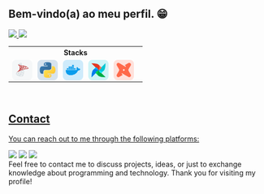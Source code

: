 ## Bem-vindo(a) ao meu perfil. 😁

 <div>
   <a href="https://github.com/MvJr98">
   <img height="180em" src="https://github-readme-stats.vercel.app/api?username=MvJr98&show_icons=true&theme=tokyonight&include_all_commits=true&count_private=true"/>
   <img height="180em" src="https://github-readme-stats.vercel.app/api/top-langs/?username=MvJr98&layout=compact&langs_count=6&theme=tokyonight"/>
</div>

<!--    
<div style="display: inline_block"><br>
   <img align="center" alt="CSS" height="30" width="40" src="https://raw.githubusercontent.com/devicons/devicon/master/icons/css3/css3-original.svg">
  <img align="center" alt="HTML" height="30" width="40" src="https://raw.githubusercontent.com/devicons/devicon/master/icons/html5/html5-original.svg">
  <img align="center" alt="Js" height="30" width="40" src="https://raw.githubusercontent.com/devicons/devicon/master/icons/javascript/javascript-plain.svg">
  <a href="https://www.microsoft.com/pt-br/sql-server/sql-server-downloads"><img align="center" alt="Ts" height="50" width="60" src="https://github.com/MvJr98/fancy-icons/blob/main/sql_server/sql%20server.svg">
  <a href="https://www.python.org"><img align="center" alt="Ts" height="50" width="60" src="https://github.com/MvJr98/fancy-icons/blob/main/python/python.svg">
  <a href="https://spark.apache.org"><img align="center" alt="Ts" height="50" width="60" src="https://github.com/MvJr98/fancy-icons/blob/main/spark/spark.svg">
  <a href="https://www.getdbt.com"><img align="center" alt="Ts" height="50" width="60" src="https://github.com/MvJr98/fancy-icons/blob/main/dbt/dbt.svg">
 
</div>
-->
<div style="display: flex; flex-wrap: wrap;">
<table align="left">
  <th>Stacks</th>
  <tr>
    <td align="center">
      <a href="https://www.microsoft.com/pt-br/sql-server"><img align="left" alt="SQL Server" width="40px" style="padding-right:10px;" src="https://github.com/MvJr98/fancy-icons/blob/main/sql_server/sql%20server.svg"/></a>
      <a href="https://www.python.org"><img align="left" alt="Python" width="40px" style="padding-right:10px;" src="https://github.com/MvJr98/fancy-icons/blob/main/python/python.svg"/></a>
      <a href="https://www.docker.com/"><img align="left" alt="Docker" width="40px" style="padding-right:10px;" src="https://github.com/MvJr98/fancy-icons/blob/main/docker/docker.svg"/></a>  
      <a href="https://airflow.apache.org"><img align="left" alt="Airflow" width="40px" style="padding-right:10px;" src="https://github.com/MvJr98/fancy-icons/blob/main/airflow/airflow.svg"/></a>
      <a href="https://www.getdbt.com"><img align="left" alt="DBT" width="40px" style="padding-right:10px;" src="https://github.com/MvJr98/fancy-icons/blob/main/dbt/dbt.svg"/></a>
    </td>
  </tr>
</table>
</div>

<br>


 ## Contact
 You can reach out to me through the following platforms:
<div> 
  <a href="" target="_blank"><img src="https://img.shields.io/badge/-Instagram-%23E4405F?style=for-the-badge&logo=instagram&logoColor=white" target="_blank"></a>
  <a href = "mailto:mvjr98@gmail.com"><img src="https://img.shields.io/badge/-Gmail-%23333?style=for-the-badge&logo=gmail&logoColor=white" target="_blank"></a>
  <a href="https://www.linkedin.com/in/mauro-veloso-60a935178/" target="_blank"><img src="https://img.shields.io/badge/-LinkedIn-%230077B5?style=for-the-badge&logo=linkedin&logoColor=white" target="_blank"></a>
</div>
Feel free to contact me to discuss projects, ideas, or just to exchange knowledge about programming and technology. Thank you for visiting my profile!
